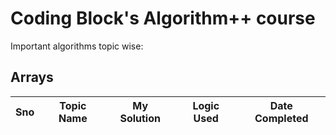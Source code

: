 # Coding Block's Algorithm++ course

Important algorithms topic wise:


## Arrays

Sno | Topic Name | My Solution | Logic Used | Date Completed |
----|------------|-------------|------------|----------------| 


